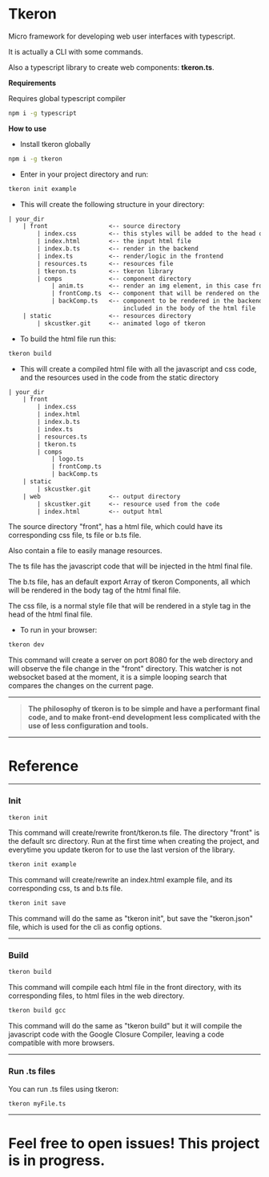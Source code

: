 # Tkeron

Micro framework for developing web user interfaces with typescript.

It is actually a CLI with some commands.

Also a typescript library to create web components: **tkeron.ts**.

**Requirements**

Requires global typescript compiler
```bash
npm i -g typescript
```

**How to use**
* Install tkeron globally
```bash
npm i -g tkeron
```
* Enter in your project directory and run:

```bash
tkeron init example
```

* This will create the following structure in your directory:

```txt
| your_dir
    | front                 <-- source directory
        | index.css         <-- this styles will be added to the head of the html file
        | index.html        <-- the input html file
        | index.b.ts        <-- render in the backend
        | index.ts          <-- render/logic in the frontend
        | resources.ts      <-- resources file
        | tkeron.ts         <-- tkeron library
        | comps             <-- component directory
            | anim.ts       <-- render an img element, in this case from the backend
            | frontComp.ts  <-- component that will be rendered on the client
            | backComp.ts   <-- component to be rendered in the backend,
                                included in the body of the html file
    | static                <-- resources directory
        | skcustker.git     <-- animated logo of tkeron
```


* To build the html file run this: 
```bash
tkeron build
```

* This will create a compiled html file with all the javascript and css code, and the resources used in the code from the static directory

```txt
| your_dir
    | front                 
        | index.css         
        | index.html        
        | index.b.ts        
        | index.ts          
        | resources.ts      
        | tkeron.ts         
        | comps             
            | logo.ts       
            | frontComp.ts  
            | backComp.ts   
    | static                
        | skcustker.git     
    | web                   <-- output directory
        | skcustker.git     <-- resource used from the code
        | index.html        <-- output html
```
The source directory "front", has a html file, which could have its corresponding css file, ts file or b.ts file.

Also contain a file to easily manage resources.

The ts file has the javascript code that will be injected in the html final file.

The b.ts file, has an default export Array of tkeron Components, all which will be rendered in the body tag of the html final file.

The css file, is a normal style file that will be rendered in a style tag in the head of the html final file.


* To run in your browser:
```bash
tkeron dev
```
This command will create a server on port 8080 for the web directory and will observe the file change in the "front" directory. This watcher is not websocket based at the moment, it is a simple looping search that compares the changes on the current page.

----------

> **The philosophy of tkeron is to be simple and have a performant final code, and to make front-end development less complicated with the use of less configuration and tools.**

----------


# Reference


----------
### Init


```bash
tkeron init
```
This command will create/rewrite front/tkeron.ts file.
The directory "front" is the default src directory.
Run at the first time when creating the project, and everytime you update tkeron for to use the last version of the library.

```bash
tkeron init example
```
This command will create/rewrite an index.html example file, and its corresponding css, ts and b.ts file.

```bash
tkeron init save
```
This command will do the same as "tkeron init", but save the "tkeron.json" file, which is used for the cli as config options.

----------
### Build

```bash
tkeron build
```
This command will compile each html file in the front directory, with its corresponding files, to html files in the web directory.


```bash
tkeron build gcc
```
This command will do the same as "tkeron build" but it will compile the javascript code with the Google Closure Compiler, leaving a code compatible with more browsers.


----------
### Run .ts files

You can run .ts files using tkeron:

```bash
tkeron myFile.ts
```


----------

# Feel free to open issues! This project is in progress.